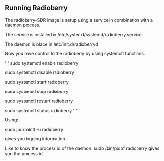 ## Running Radioberry 

The radioberry-SDR image is setup using a service in combination with a daemon process.

The service is installed in /etc/systemd/systemd/radioberry.service

The daemon is place in /etc/init.d/radioberryd


Now you have control to the radioberry by using systemctl functions.

'''
sudo systemctl enable radioberry

sudo systemctl disable radioberry

sudo systemctl start radioberry

sudo systemctl stop radioberry

sudo systemctl restart radioberry

sudo systemctl status radioberry
'''

Using:

sudo journalctl -u radioberry

gives you logging information.


Like to know the process id of the daemon:  sudo /bin/pidof radioberry 
gives you the process id.






